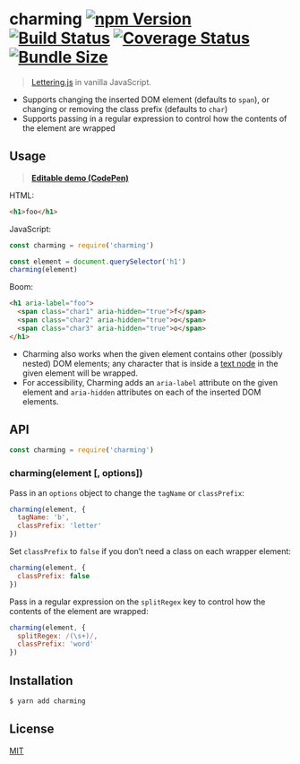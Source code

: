 # charming [![npm Version](https://badgen.net/npm/v/charming)](https://www.npmjs.org/package/charming) [![Build Status](https://badgen.net/travis/yuanqing/charming?label=build)](https://travis-ci.org/yuanqing/charming) [![Coverage Status](https://badgen.net/coveralls/c/github/yuanqing/charming)](https://coveralls.io/r/yuanqing/charming) [![Bundle Size](https://badgen.net/bundlephobia/minzip/charming)](https://bundlephobia.com/result?p=charming)

> [Lettering.js](https://github.com/davatron5000/Lettering.js) in vanilla JavaScript.

- Supports changing the inserted DOM element (defaults to `span`), or changing or removing the class prefix (defaults to `char`)
- Supports passing in a regular expression to control how the contents of the element are wrapped

## Usage

> [**Editable demo (CodePen)**](https://codepen.io/lyuanqing/pen/YeYdrm)

HTML:

```html
<h1>foo</h1>
```

JavaScript:

```js
const charming = require('charming')

const element = document.querySelector('h1')
charming(element)
```

Boom:

```html
<h1 aria-label="foo">
  <span class="char1" aria-hidden="true">f</span>
  <span class="char2" aria-hidden="true">o</span>
  <span class="char3" aria-hidden="true">o</span>
</h1>
```

- Charming also works when the given element contains other (possibly nested) DOM elements; any character that is inside a [text node](https://developer.mozilla.org/en-US/docs/Web/API/Text) in the given element will be wrapped.
- For accessibility, Charming adds an `aria-label` attribute on the given element and `aria-hidden` attributes on each of the inserted DOM elements.

## API

```js
const charming = require('charming')
```

### charming(element [, options])

Pass in an `options` object to change the `tagName` or `classPrefix`:

```js
charming(element, {
  tagName: 'b',
  classPrefix: 'letter'
})
```

Set `classPrefix` to `false` if you don’t need a class on each wrapper element:

```js
charming(element, {
  classPrefix: false
})
```

Pass in a regular expression on the `splitRegex` key to control how the contents of the element are wrapped:

```js
charming(element, {
  splitRegex: /(\s+)/,
  classPrefix: 'word'
})
```

## Installation

```sh
$ yarn add charming
```

## License

[MIT](LICENSE.md)
